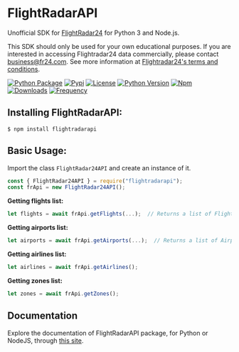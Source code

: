 # FlightRadarAPI
Unofficial SDK for [FlightRadar24](https://www.flightradar24.com/) for Python 3 and Node.js.

This SDK should only be used for your own educational purposes. If you are interested in accessing Flightradar24 data commercially, please contact business@fr24.com. See more information at [Flightradar24's terms and conditions](https://www.flightradar24.com/terms-and-conditions).

[![Python Package](https://github.com/JeanExtreme002/FlightRadarAPI/workflows/Python%20Package/badge.svg)](https://github.com/JeanExtreme002/FlightRadarAPI/actions)
[![Pypi](https://img.shields.io/pypi/v/FlightRadarAPI?logo=pypi)](https://pypi.org/project/FlightRadarAPI/)
[![License](https://img.shields.io/pypi/l/FlightRadarAPI)](https://github.com/JeanExtreme002/FlightRadarAPI)
[![Python Version](https://img.shields.io/badge/python-3.7+-8A2BE2)](https://pypi.org/project/FlightRadarAPI/)
[![Npm](https://img.shields.io/npm/v/flightradarapi?logo=npm&color=red)](https://www.npmjs.com/package/flightradarapi)
[![Downloads](https://static.pepy.tech/personalized-badge/flightradarapi?period=total&units=international_system&left_color=grey&right_color=orange&left_text=downloads)](https://pypi.org/project/FlightRadarAPI/)
[![Frequency](https://img.shields.io/pypi/dm/flightradarapi?style=flat&label=frequency)](https://pypi.org/project/FlightRadarAPI/)

## Installing FlightRadarAPI:
```
$ npm install flightradarapi
```

## Basic Usage:

Import the class `FlightRadar24API` and create an instance of it.
```javascript
const { FlightRadar24API } = require("flightradarapi");
const frApi = new FlightRadar24API();
```

**Getting flights list:**
```javascript
let flights = await frApi.getFlights(...);  // Returns a list of Flight objects
```

**Getting airports list:**
```javascript
let airports = await frApi.getAirports(...);  // Returns a list of Airport objects
```

**Getting airlines list:**
```javascript
let airlines = await frApi.getAirlines();
```

**Getting zones list:**
```javascript
let zones = await frApi.getZones();
```

## Documentation
Explore the documentation of FlightRadarAPI package, for Python or NodeJS, through [this site](https://JeanExtreme002.github.io/FlightRadarAPI/).
